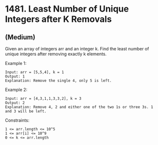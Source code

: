 # 1481. Least Number of Unique Integers after K Removals
## (Medium)

Given an array of integers arr and an integer k. Find the least number of unique integers after removing exactly k elements.
<br>
 

Example 1:

```
Input: arr = [5,5,4], k = 1
Output: 1
Explanation: Remove the single 4, only 5 is left.
```

Example 2:

```
Input: arr = [4,3,1,1,3,3,2], k = 3
Output: 2
Explanation: Remove 4, 2 and either one of the two 1s or three 3s. 1 and 3 will be left.
```

Constraints:

```
1 <= arr.length <= 10^5
1 <= arr[i] <= 10^9
0 <= k <= arr.length
```